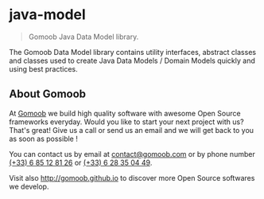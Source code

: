 # java-model

> Gomoob Java Data Model library.

The Gomoob Data Model library contains utility interfaces, abstract classes and classes used to create Java Data Models 
/ Domain Models quickly and using best practices.

## About Gomoob

At [Gomoob](https://www.gomoob.com) we build high quality software with awesome Open Source frameworks everyday. Would 
you like to start your next project with us? That's great! Give us a call or send us an email and we will get back to 
you as soon as possible !

You can contact us by email at [contact@gomoob.com](mailto:contact@gomoob.com) or by phone number 
[(+33) 6 85 12 81 26](tel:+33685128126) or [(+33) 6 28 35 04 49](tel:+33685128126).

Visit also http://gomoob.github.io to discover more Open Source softwares we develop.
